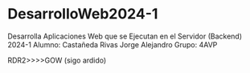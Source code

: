 # DesarrolloWeb2024-1
Desarrolla Aplicaciones Web que se Ejecutan en el Servidor (Backend) 2024-1
Alumno:
Castañeda Rivas Jorge Alejandro
Grupo:
4AVP


RDR2>>>>GOW (sigo ardido)
